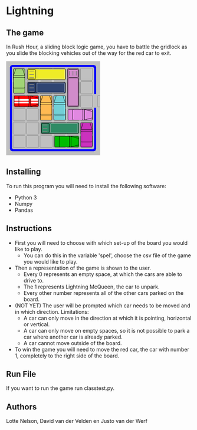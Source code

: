 # Lightning


## The game
In Rush Hour, a sliding block logic game, you have to battle the gridlock as you slide the blocking vehicles out of the way for the red car to exit. 

<img src=https://github.com/elgoesto/bliksem/blob/master/speelbord.gif width="255">

## Installing
To run this program you will need to install the following software:
* Python 3
* Numpy
* Pandas

## Instructions
* First you will need to choose with which set-up of the board you would like to play.
  * You can do this in the variable 'spel', choose the csv file of the game you would like to play.
* Then a representation of the game is shown to the user.
  * Every 0 represents an empty space, at which the cars are able to drive to.
  * The 1 represents Lightning McQueen, the car to unpark.
  * Every other number represents all of the other cars parked on the board.
* (NOT YET) The user will be prompted which car needs to be moved and in which direction. Limitations: 
  * A car can only move in the direction at which it is pointing, horizontal or vertical. 
  * A car can only move on empty spaces, so it is not possible to park a car where another car is already parked. 
  * A car cannot move outside of the board. 
* To win the game you will need to move the red car, the car with number 1, completely to the right side of the board. 

## Run File
If you want to run the game run classtest.py.

## Authors
Lotte Nelson,
David van der Velden en 
Justo van der Werf
